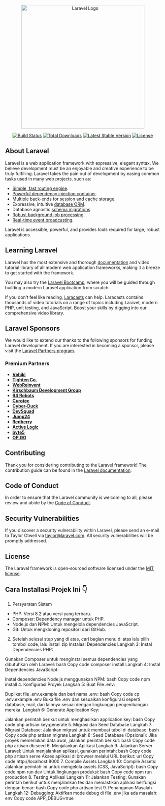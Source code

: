 <p align="center"><a href="https://laravel.com" target="_blank"><img src="https://raw.githubusercontent.com/laravel/art/master/logo-lockup/5%20SVG/2%20CMYK/1%20Full%20Color/laravel-logolockup-cmyk-red.svg" width="400" alt="Laravel Logo"></a></p>

<p align="center">
<a href="https://github.com/laravel/framework/actions"><img src="https://github.com/laravel/framework/workflows/tests/badge.svg" alt="Build Status"></a>
<a href="https://packagist.org/packages/laravel/framework"><img src="https://img.shields.io/packagist/dt/laravel/framework" alt="Total Downloads"></a>
<a href="https://packagist.org/packages/laravel/framework"><img src="https://img.shields.io/packagist/v/laravel/framework" alt="Latest Stable Version"></a>
<a href="https://packagist.org/packages/laravel/framework"><img src="https://img.shields.io/packagist/l/laravel/framework" alt="License"></a>
</p>

## About Laravel

Laravel is a web application framework with expressive, elegant syntax. We believe development must be an enjoyable and creative experience to be truly fulfilling. Laravel takes the pain out of development by easing common tasks used in many web projects, such as:

- [Simple, fast routing engine](https://laravel.com/docs/routing).
- [Powerful dependency injection container](https://laravel.com/docs/container).
- Multiple back-ends for [session](https://laravel.com/docs/session) and [cache](https://laravel.com/docs/cache) storage.
- Expressive, intuitive [database ORM](https://laravel.com/docs/eloquent).
- Database agnostic [schema migrations](https://laravel.com/docs/migrations).
- [Robust background job processing](https://laravel.com/docs/queues).
- [Real-time event broadcasting](https://laravel.com/docs/broadcasting).

Laravel is accessible, powerful, and provides tools required for large, robust applications.

## Learning Laravel

Laravel has the most extensive and thorough [documentation](https://laravel.com/docs) and video tutorial library of all modern web application frameworks, making it a breeze to get started with the framework.

You may also try the [Laravel Bootcamp](https://bootcamp.laravel.com), where you will be guided through building a modern Laravel application from scratch.

If you don't feel like reading, [Laracasts](https://laracasts.com) can help. Laracasts contains thousands of video tutorials on a range of topics including Laravel, modern PHP, unit testing, and JavaScript. Boost your skills by digging into our comprehensive video library.

## Laravel Sponsors

We would like to extend our thanks to the following sponsors for funding Laravel development. If you are interested in becoming a sponsor, please visit the [Laravel Partners program](https://partners.laravel.com).

### Premium Partners

- **[Vehikl](https://vehikl.com/)**
- **[Tighten Co.](https://tighten.co)**
- **[WebReinvent](https://webreinvent.com/)**
- **[Kirschbaum Development Group](https://kirschbaumdevelopment.com)**
- **[64 Robots](https://64robots.com)**
- **[Curotec](https://www.curotec.com/services/technologies/laravel/)**
- **[Cyber-Duck](https://cyber-duck.co.uk)**
- **[DevSquad](https://devsquad.com/hire-laravel-developers)**
- **[Jump24](https://jump24.co.uk)**
- **[Redberry](https://redberry.international/laravel/)**
- **[Active Logic](https://activelogic.com)**
- **[byte5](https://byte5.de)**
- **[OP.GG](https://op.gg)**

## Contributing

Thank you for considering contributing to the Laravel framework! The contribution guide can be found in the [Laravel documentation](https://laravel.com/docs/contributions).

## Code of Conduct

In order to ensure that the Laravel community is welcoming to all, please review and abide by the [Code of Conduct](https://laravel.com/docs/contributions#code-of-conduct).

## Security Vulnerabilities

If you discover a security vulnerability within Laravel, please send an e-mail to Taylor Otwell via [taylor@laravel.com](mailto:taylor@laravel.com). All security vulnerabilities will be promptly addressed.

## License

The Laravel framework is open-sourced software licensed under the [MIT license](https://opensource.org/licenses/MIT).

## Cara Installasi Projek Ini 👇

1. Persyaratan Sistem
- PHP: Versi 8.2 atau versi yang terbaru.
- Composer: Dependency manager untuk PHP.
- Node.js dan NPM: Untuk mengelola dependencies JavaScript.
- Git: Untuk mengkloning repositori dari GitHub.
2. Setelah selesai step yang di atas, cari bagian menu di atas lalu pilih tombol code, lalu install zip
   Instalasi Dependencies
Langkah 3: Instal Dependencies PHP:

Gunakan Composer untuk menginstal semua dependencies yang dibutuhkan oleh Laravel:
bash
Copy code
composer install
Langkah 4: Instal Dependencies JavaScript:

Instal dependencies Node.js menggunakan NPM:
bash
Copy code
npm install
4. Konfigurasi Proyek
Langkah 5: Buat File .env:

Duplikat file .env.example dan beri nama .env:
bash
Copy code
cp .env.example .env
Buka file .env dan sesuaikan konfigurasi seperti database, mail, dan lainnya sesuai dengan lingkungan pengembangan mereka.
Langkah 6: Generate Application Key:

Jalankan perintah berikut untuk menghasilkan application key:
bash
Copy code
php artisan key:generate
5. Migrasi dan Seed Database
Langkah 7: Migrasi Database:
Jalankan migrasi untuk membuat tabel di database:
bash
Copy code
php artisan migrate
Langkah 8: Seed Database (Opsional):
Jika proyek memerlukan data awal, jalankan perintah berikut:
bash
Copy code
php artisan db:seed
6. Menjalankan Aplikasi
Langkah 9: Jalankan Server Laravel:
Untuk menjalankan aplikasi, gunakan perintah:
bash
Copy code
php artisan serve
Akses aplikasi di browser melalui URL berikut:
url
Copy code
http://localhost:8000
7. Compile Assets
Langkah 10: Compile Assets:
Jalankan perintah ini untuk mengelola assets (CSS, JavaScript):
bash
Copy code
npm run dev
Untuk lingkungan produksi:
bash
Copy code
npm run production
8. Testing Aplikasi
Langkah 11: Jalankan Testing:
Gunakan perintah berikut untuk menjalankan tes dan memastikan aplikasi berfungsi dengan benar:
bash
Copy code
php artisan test
9. Penanganan Masalah
Langkah 12: Debugging:
Aktifkan mode debug di file .env jika ada masalah:
env
Copy code
APP_DEBUG=true

